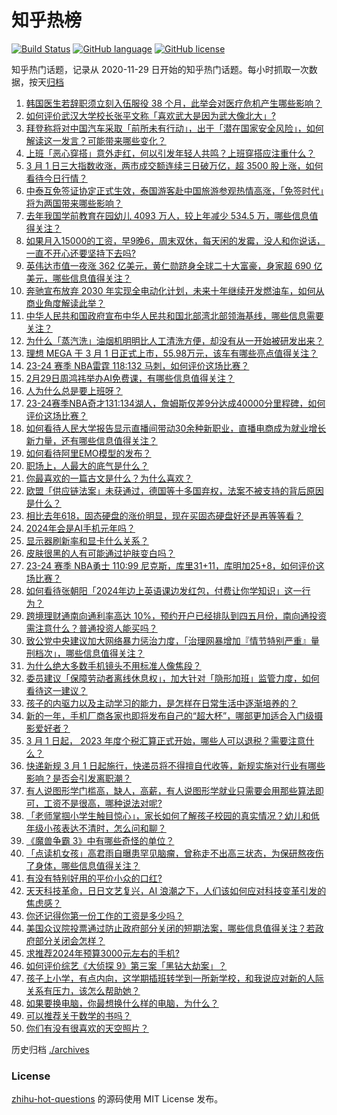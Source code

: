 # 知乎热榜
[![Build Status](https://github.com/ToWeLong/zhihu-hot-questions/workflows/CI/badge.svg)](https://github.com/ToWeLong/zhihu-hot-questions/actions)
[![GitHub language](https://img.shields.io/badge/language-golang-orange.svg)](https://golang.org/)
[![GitHub license](https://img.shields.io/github/license/ToWeLong/zhihu-hot-questions)](https://github.com/ToWeLong/zhihu-hot-questions/blob/main/LICENSE)

知乎热门话题，记录从 2020-11-29 日开始的知乎热门话题。每小时抓取一次数据，按天[归档](./archives)

<!-- BEGIN -->

1. [韩国医生若辞职须立刻入伍服役 38 个月，此举会对医疗危机产生哪些影响？](https://www.zhihu.com/question/646552809)
1. [如何评价武汉大学校长张平文称「喜欢武大是因为武大像北大」?](https://www.zhihu.com/question/646358243)
1. [拜登称将对中国汽车采取「前所未有行动」，出于「潜在国家安全风险」，如何解读这一发言？可能带来哪些变化？](https://www.zhihu.com/question/646576374)
1. [上班「恶心穿搭」意外走红，何以引发年轻人共鸣？上班穿搭应注重什么？](https://www.zhihu.com/question/646554769)
1. [3 月 1 日三大指数收涨，两市成交额连续三日破万亿，超 3500 股上涨，如何看待今日行情？](https://www.zhihu.com/question/646552918)
1. [中泰互免签证协定正式生效，泰国游客赴中国旅游参观热情高涨，「免签时代」将为两国带来哪些影响？](https://www.zhihu.com/question/646576869)
1. [去年我国学前教育在园幼儿 4093 万人，较上年减少 534.5 万，哪些信息值得关注？](https://www.zhihu.com/question/646455118)
1. [如果月入15000的工资，早9晚6，周末双休，每天闲的发霉，没人和你说话，一直不开心还要坚持下去吗?](https://www.zhihu.com/question/645077780)
1. [英伟达市值一夜涨 362 亿美元，黄仁勋跻身全球二十大富豪，身家超 690 亿美元，哪些信息值得关注？](https://www.zhihu.com/question/646554500)
1. [奔驰宣布放弃 2030 年实现全电动化计划，未来十年继续开发燃油车，如何从商业角度解读此举？](https://www.zhihu.com/question/646518176)
1. [中华人民共和国政府宣布中华人民共和国北部湾北部领海基线，哪些信息需要关注？](https://www.zhihu.com/question/646614884)
1. [为什么「蒸汽洗」油烟机明明比人工清洗方便，却没有从一开始被研发出来？](https://www.zhihu.com/question/646556993)
1. [理想 MEGA 于 3 月 1 日正式上市，55.98万元，该车有哪些亮点值得关注？](https://www.zhihu.com/question/646414523)
1. [23-24 赛季 NBA雷霆 118:132 马刺，如何评价这场比赛？](https://www.zhihu.com/question/646560805)
1. [2月29日周鸿祎举办AI免费课，有哪些信息值得关注？](https://www.zhihu.com/question/646600779)
1. [人为什么总是要上班呀？](https://www.zhihu.com/question/646585968)
1. [23-24赛季NBA奇才131:134湖人，詹姆斯仅差9分达成40000分里程碑，如何评价这场比赛？](https://www.zhihu.com/question/646575412)
1. [如何看待人民大学报告显示直播间带动30余种新职业，直播电商成为就业增长新力量，还有哪些信息值得关注？](https://www.zhihu.com/question/646584222)
1. [如何看待阿里EMO模型的发布？](https://www.zhihu.com/question/646408241)
1. [职场上，人最大的底气是什么？](https://www.zhihu.com/question/638179156)
1. [你最喜欢的一篇古文是什么？为什么喜欢？](https://www.zhihu.com/question/646306779)
1. [欧盟「供应链法案」未获通过，德国等十多国弃权，法案不被支持的背后原因是什么？](https://www.zhihu.com/question/646433762)
1. [相比去年618，固态硬盘的涨价明显，现在买固态硬盘好还是再等等看？](https://www.zhihu.com/question/645117346)
1. [2024年会是AI手机元年吗？](https://www.zhihu.com/question/644018335)
1. [显示器刷新率和显卡什么关系？](https://www.zhihu.com/question/645625930)
1. [皮肤很黑的人有可能通过护肤变白吗？](https://www.zhihu.com/question/645051238)
1. [23-24 赛季 NBA勇士 110:99 尼克斯，库里31+11，库明加25+8，如何评价这场比赛？](https://www.zhihu.com/question/646552577)
1. [如何看待张朝阳「2024年边上英语课边发红包，付费让你学知识」这一行为？](https://www.zhihu.com/question/646479999)
1. [跨境理财通南向通利率高达 10%，预约开户已经排队到四五月份，南向通投资需注意什么？普通投资人能买吗？](https://www.zhihu.com/question/646554509)
1. [致公党中央建议加大网络暴力惩治力度，「治理网暴增加『情节特别严重』量刑档次」，哪些信息值得关注？](https://www.zhihu.com/question/646558112)
1. [为什么绝大多数手机镜头不用标准人像焦段？](https://www.zhihu.com/question/645247617)
1. [委员建议「保障劳动者离线休息权」，加大针对「隐形加班」监管力度，如何看待这一建议？](https://www.zhihu.com/question/646270260)
1. [孩子的内驱力以及主动学习的能力，是怎样在日常生活中逐渐培养的？](https://www.zhihu.com/question/643197928)
1. [新的一年，手机厂商各家也即将发布自己的“超大杯”，哪部更加适合入门级摄影爱好者？](https://www.zhihu.com/question/645929288)
1. [3 月 1 日起， 2023 年度个税汇算正式开始，哪些人可以退税？需要注意什么？](https://www.zhihu.com/question/646552320)
1. [快递新规 3 月 1 日起施行，快递员将不得擅自代收等，新规实施对行业有哪些影响？是否会引发离职潮？](https://www.zhihu.com/question/646549933)
1. [有人说图形学门槛高，缺人，高薪，有人说图形学就业只需要会用那些算法即可，工资不是很高，哪种说法对呢?](https://www.zhihu.com/question/641456040)
1. [「老师掌掴小学生触目惊心」，家长如何了解孩子校园的真实情况？幼儿和低年级小孩表达不清时，怎么问和聊？](https://www.zhihu.com/question/646440974)
1. [《魔兽争霸 3》中有哪些奇怪的单位？](https://www.zhihu.com/question/267692668)
1. [「点读机女孩」高君雨自曝患罕见脑瘤，曾称走不出高三状态，为保研熬夜伤了身体，哪些信息值得关注？](https://www.zhihu.com/question/646520206)
1. [有没有特别好用的平价小众的口红?](https://www.zhihu.com/question/640335219)
1. [天天科技革命，日日文艺复兴，AI 浪潮之下，人们该如何应对科技变革引发的焦虑感？](https://www.zhihu.com/question/646407301)
1. [你还记得你第一份工作的工资是多少吗？](https://www.zhihu.com/question/641980956)
1. [美国众议院投票通过防止政府部分关闭的短期法案，哪些信息值得关注？若政府部分关闭会怎样？](https://www.zhihu.com/question/646551028)
1. [求推荐2024年预算3000元左右的手机?](https://www.zhihu.com/question/644820283)
1. [如何评价综艺《大侦探 9》第三案「黑钻大劫案」？](https://www.zhihu.com/question/646237977)
1. [孩子上小学，有点内向，这学期插班转学到一所新学校，和我说应对新的人际关系有压力，该怎么帮助她？](https://www.zhihu.com/question/645181627)
1. [如果要换电脑，你最想换什么样的电脑，为什么？](https://www.zhihu.com/question/645986864)
1. [可以推荐关于数学的书吗？](https://www.zhihu.com/question/636818676)
1. [你们有没有很喜欢的天空照片？](https://www.zhihu.com/question/645926289)

<!-- END -->

历史归档 [./archives](./archives)


### License
[zhihu-hot-questions](https://github.com/towelong/zhihu-hot-questions) 的源码使用 MIT License 发布。
